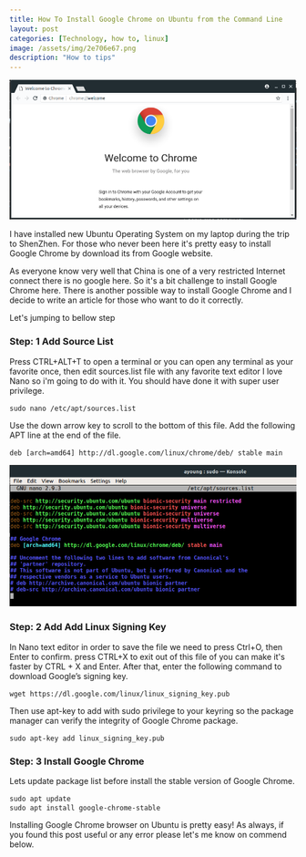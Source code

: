 ```yaml
---
title: How To Install Google Chrome on Ubuntu from the Command Line
layout: post
categories: [Technology, how to, linux]
image: /assets/img/2e706e67.png
description: "How to tips"
---
```

![google chrome](/assets/img/2e706e67.png)

I have installed new Ubuntu Operating System on my laptop during the trip to ShenZhen. For those who never been here it's pretty easy to install Google Chrome by download its from Google website.

As everyone know very well that China is one of a very restricted Internet connect there is no google here. So it's a bit challenge to install Google Chrome here. There is another possible way to install Google Chrome and I decide to write an article for those who want to do it correctly.

Let's jumping to bellow step

### Step: 1 Add Source List
Press CTRL+ALT+T to open a terminal or you can open any terminal as your favorite once, then edit sources.list file with any favorite text editor I love Nano so i'm going to do with it. You should have done it with super user privilege.

```
sudo nano /etc/apt/sources.list
```
Use the down arrow key to scroll to the bottom of this file. Add the following APT line at the end of the file.

```
deb [arch=amd64] http://dl.google.com/linux/chrome/deb/ stable main
```

![google chrome](/assets/img/6f757263655f6c6973742e706e67.png)


### Step: 2 Add Add Linux Signing Key
In Nano text editor in order to save the file we need to press Ctrl+O, then Enter to confirm. press CTRL+X to exit out of this file of you can make it's faster by CTRL + X and Enter. After that, enter the following command to download Google’s signing key.

```
wget https://dl.google.com/linux/linux_signing_key.pub
```
Then use apt-key to add with sudo privilege to your keyring so the package manager can verify the integrity of Google Chrome package.

```
sudo apt-key add linux_signing_key.pub
```

### Step: 3 Install Google Chrome
Lets update package list before install the stable version of Google Chrome.

```
sudo apt update
sudo apt install google-chrome-stable
```
Installing Google Chrome browser on Ubuntu is pretty easy! As always, if you found this post useful or any error please let's me know on commend below.
